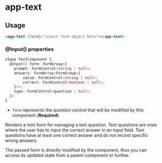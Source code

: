 # app-text

## Usage
```html
<app-text [form]="insert form object here"></app-text>
```

### @Input() properties
```typescript
class TextComponent {
  @Input() form: FormGroup<{
    prompt: FormControl<string | null>;
    answers: FormArray<FormGroup<{
        value: FormControl<string | null>;
        correct: FormControl<boolean | null>;
    }>>;
    type: FormControl<question | null>;
  }>
}
```

* ```form``` represents the question control that will be modified by this component (**Required**)

Renders a mini form for managing a text question. Text questions are ones where the user has to input the correct answer in an input field. Text questions have at least one correct answer and do not record specific wrong answers.

The passed form is directly modified by the component, thus you can access its updated state from a parent component or further.